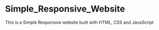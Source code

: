 # Simple_Responsive_Website
This is a Simple Responsive website built with HTML, CSS and JavaScript 
